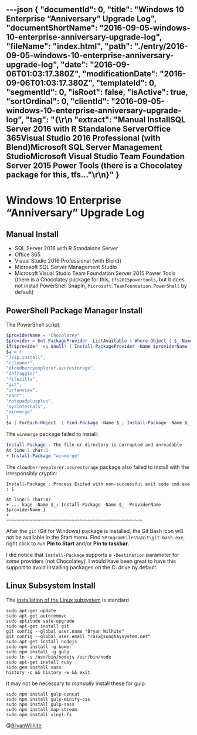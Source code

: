 ---json
{
  "documentId": 0,
  "title": "Windows 10 Enterprise “Anniversary” Upgrade Log",
  "documentShortName": "2016-09-05-windows-10-enterprise-anniversary-upgrade-log",
  "fileName": "index.html",
  "path": "./entry/2016-09-05-windows-10-enterprise-anniversary-upgrade-log",
  "date": "2016-09-06T01:03:17.380Z",
  "modificationDate": "2016-09-06T01:03:17.380Z",
  "templateId": 0,
  "segmentId": 0,
  "isRoot": false,
  "isActive": true,
  "sortOrdinal": 0,
  "clientId": "2016-09-05-windows-10-enterprise-anniversary-upgrade-log",
  "tag": "{\r\n  \"extract\": \"Manual InstallSQL Server 2016 with R Standalone ServerOffice 365Visual Studio 2016 Professional (with Blend)Microsoft SQL Server Management StudioMicrosoft Visual Studio Team Foundation Server 2015 Power Tools (there is a Chocolatey package for this, tfs...\"\r\n}"
}
---

# Windows 10 Enterprise “Anniversary” Upgrade Log

## Manual Install

* SQL Server 2016 with R Standalone Server
* Office 365
* Visual Studio 2016 Professional (with Blend)
* Microsoft SQL Server Management Studio
* Microsoft Visual Studio Team Foundation Server 2015 Power Tools (there is a Chocolatey package for this, `tfs2015powertools`, but it does not install PowerShell SnapIn, `Microsoft.TeamFoundation.PowerShell` by default)

## PowerShell Package Manager Install

The PowerShell script:

```powershell
$providerName = "Chocolatey"
$provider = Get-PackageProvider -ListAvailable | Where-Object { $_.Name -eq $providerName }
if($provider -eq $null) { Install-PackageProvider -Name $providerName }
$a = (
"7zip.install",
"ccleaner",
"cloudberryexplorer.azurestorage",
"defraggler",
"filezilla",
"git",
"irfanview",
"nant",
"notepadplusplus",
"sysinternals",
"winmerge"
)
$a | ForEach-Object  { Find-Package -Name $_; Install-Package -Name $_ -ProviderName $providerName }
```

The `winmerge` package failed to install:

```powershell
Install-Package : The file or directory is corrupted and unreadable
At line:1 char:1
+ Install-Package "winmerge"
```

The `cloudberryexplorer.azurestorage` package also failed to install with the irresponsibly cryptic:

```console
Install-Package : Process Exited with non-successful exit code cmd.exe : 1

At line:5 char:47
+ ... kage -Name $_; Install-Package -Name $_ -ProviderName $providerName }
+                    ~~~~~~~~~~~~~~~~~~~~~~~~~~~~~~~~~~~~~~~~~~~~~~~~~~~~
```

After the `git` (Git for Windows) package is installed, the Git Bash icon will not be available in the Start menu. Find `%ProgramFiles%\Git\git-bash.exe`, right click to run **Pin to Start** and/or **Pin to taskbar**.

I did notice that `Install-Package` supports a `-Destination` parameter for *some* providers (not Chocolatey). I would have been great to have this support to avoid installing packages on the C: drive by default.

## Linux Subsystem Install

The [installation of the Linux subsystem](http://www.howtogeek.com/249966/how-to-install-and-use-the-linux-bash-shell-on-windows-10/) is standard.

```console
sudo apt-get update
sudo apt-get autoremove
sudo aptitude safe-upgrade
sudo apt-get install git
git config --global user.name "Bryan Wilhite"
git config --global user.email "rasx@songhaysystem.net"
sudo apt-get install nodejs
sudo npm install -g bower
sudo npm install -g gulp
sudo ln -s /usr/bin/nodejs /usr/bin/node
sudo apt-get install ruby
sudo gem install sass
history -c && history -w && exit
```

It may not be necessary to *manually* install these for gulp:

```console
sudo npm install gulp-concat
sudo npm install gulp-minify-css
sudo npm install gulp-sass
sudo npm install map-stream
sudo npm install vinyl-fs
```

@[BryanWilhite](https://twitter.com/BryanWilhite)

